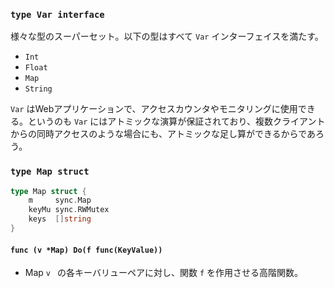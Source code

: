 ### `type Var interface`

様々な型のスーパーセット。以下の型はすべて `Var` インターフェイスを満たす。

- `Int`
- `Float`
- `Map`
- `String`

`Var` はWebアプリケーションで、アクセスカウンタやモニタリングに使用できる。というのも `Var` にはアトミックな演算が保証されており、複数クライアントからの同時アクセスのような場合にも、アトミックな足し算ができるからであろう。

### `type Map struct`

```go
type Map struct {
    m     sync.Map
    keyMu sync.RWMutex
    keys  []string
}
```

#### `func (v *Map) Do(f func(KeyValue))`

- Map `v ` の各キーバリューペアに対し、関数 `f` を作用させる高階関数。


